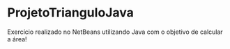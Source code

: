 # ProjetoTrianguloJava
Exercício realizado no NetBeans utilizando Java com o objetivo de calcular a área!
